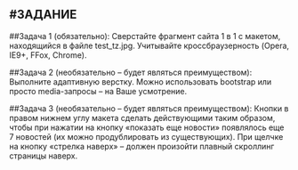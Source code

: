 #ЗАДАНИЕ
------------------------------------------------------------
##Задача 1 (обязательно):
Сверстайте фрагмент сайта 1 в 1 с макетом, находящийся в файле test_tz.jpg.
Учитывайте кроссбраузерность (Opera, IE9+, FFox, Chrome).

##Задача 2 (необязательно – будет являться преимуществом):
Выполните адаптивную верстку. Можно использовать bootstrap или просто media-запросы – на Ваше усмотрение.

##Задача 3 (необязательно – будет являться преимуществом):
Кнопки в правом нижнем углу макета сделать действующими таким образом, чтобы при нажатии на кнопку «показать еще новости» появлялось еще 7 новостей (их можно продублировать из существующих). При щелчке на кнопку «стрелка наверх» – должен произойти плавный скроллинг страницы наверх.
